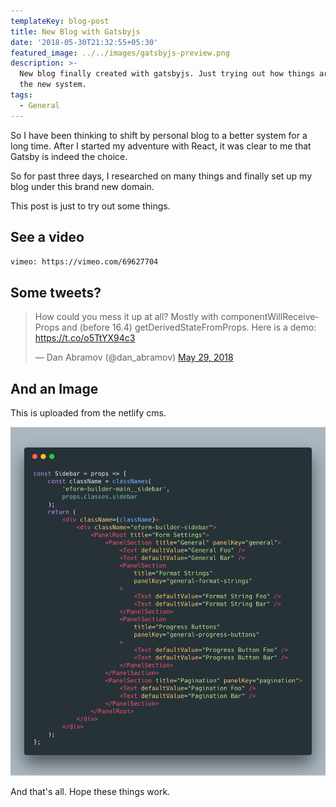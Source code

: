 ```yaml
---
templateKey: blog-post
title: New Blog with Gatsbyjs
date: '2018-05-30T21:32:55+05:30'
featured_image: ../../images/gatsbyjs-preview.png
description: >-
  New blog finally created with gatsbyjs. Just trying out how things are with
  the new system.
tags:
  - General
---
```

So I have been thinking to shift by personal blog to a better system for a long time. After I started my adventure with React, it was clear to me that Gatsby is indeed the choice.

So for past three days, I researched on many things and finally set up my blog under this brand new domain.

This post is just to try out some things.

## See a video

`vimeo: https://vimeo.com/69627704`

## Some tweets?

<blockquote class="twitter-tweet" data-lang="en"><p lang="en" dir="ltr">How could you mess it up at all? Mostly with componentWillReceiveProps and (before 16.4) getDerivedStateFromProps. Here is a demo: <a href="https://t.co/o5TtYX94c3">https://t.co/o5TtYX94c3</a></p>&mdash; Dan Abramov (@dan_abramov) <a href="https://twitter.com/dan_abramov/status/1001399109444620288?ref_src=twsrc%5Etfw">May 29, 2018</a></blockquote>

## And an Image

This is uploaded from the netlify cms.

![just something](../../images/carbon.png)

And that's all. Hope these things work.
